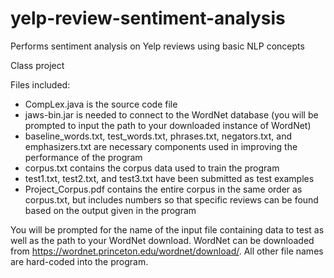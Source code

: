 # yelp-review-sentiment-analysis
Performs sentiment analysis on Yelp reviews using basic NLP concepts

Class project

Files included:
- CompLex.java is the source code file
- jaws-bin.jar is needed to connect to the WordNet database (you will be prompted to input the path to your downloaded instance of WordNet)
- baseline_words.txt, test_words.txt, phrases.txt, negators.txt, and emphasizers.txt are necessary components used in improving the performance of the program
- corpus.txt contains the corpus data used to train the program
- test1.txt, test2.txt, and test3.txt have been submitted as test examples
- Project_Corpus.pdf contains the entire corpus in the same order as corpus.txt, but includes numbers so that specific reviews can be found based on the output given in the program

You will be prompted for the name of the input file containing data to test as well as the path to your WordNet download. WordNet can be downloaded from https://wordnet.princeton.edu/wordnet/download/. All other file names are hard-coded into the program. 
